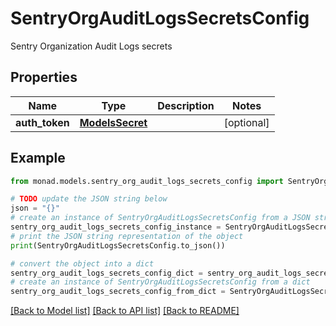 # SentryOrgAuditLogsSecretsConfig

Sentry Organization Audit Logs secrets

## Properties

Name | Type | Description | Notes
------------ | ------------- | ------------- | -------------
**auth_token** | [**ModelsSecret**](ModelsSecret.md) |  | [optional] 

## Example

```python
from monad.models.sentry_org_audit_logs_secrets_config import SentryOrgAuditLogsSecretsConfig

# TODO update the JSON string below
json = "{}"
# create an instance of SentryOrgAuditLogsSecretsConfig from a JSON string
sentry_org_audit_logs_secrets_config_instance = SentryOrgAuditLogsSecretsConfig.from_json(json)
# print the JSON string representation of the object
print(SentryOrgAuditLogsSecretsConfig.to_json())

# convert the object into a dict
sentry_org_audit_logs_secrets_config_dict = sentry_org_audit_logs_secrets_config_instance.to_dict()
# create an instance of SentryOrgAuditLogsSecretsConfig from a dict
sentry_org_audit_logs_secrets_config_from_dict = SentryOrgAuditLogsSecretsConfig.from_dict(sentry_org_audit_logs_secrets_config_dict)
```
[[Back to Model list]](../README.md#documentation-for-models) [[Back to API list]](../README.md#documentation-for-api-endpoints) [[Back to README]](../README.md)


